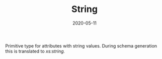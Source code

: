﻿---
title: String
toc: false
type: specs
date: "2020-05-11"
draft: false
specification: VEC
version: 1.2.0
documentType: "Recommendation"
elementType: Class
classes:
  - String
menu_name: vec-1.2.0
---
<p> Primitive type for attributes with string values. During schema generation this is translated to <i>xs:string.</i>      </p>